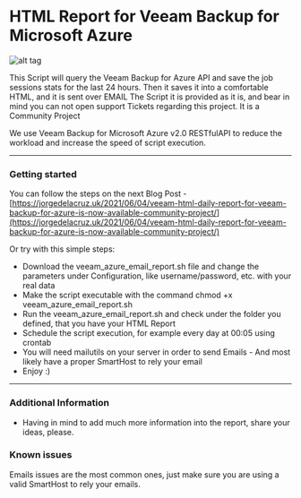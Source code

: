 HTML Report for Veeam Backup for Microsoft Azure
===================

![alt tag](https://www.jorgedelacruz.es/wp-content/uploads/2021/06/html-veeam-azure-001.jpg)

This Script will query the Veeam Backup for Azure API and save the job sessions stats for the last 24 hours. Then it saves it into a comfortable HTML, and it is sent over EMAIL
The Script it is provided as it is, and bear in mind you can not open support Tickets regarding this project. It is a Community Project

We use Veeam Backup for Microsoft Azure v2.0 RESTfulAPI to reduce the workload and increase the speed of script execution. 

----------

### Getting started
You can follow the steps on the next Blog Post - [https://jorgedelacruz.uk/2021/06/04/veeam-html-daily-report-for-veeam-backup-for-azure-is-now-available-community-project/](https://jorgedelacruz.uk/2021/06/04/veeam-html-daily-report-for-veeam-backup-for-azure-is-now-available-community-project/)

Or try with this simple steps:
* Download the veeam_azure_email_report.sh file and change the parameters under Configuration, like username/password, etc. with your real data
* Make the script executable with the command chmod +x veeam_azure_email_report.sh
* Run the veeam_azure_email_report.sh and check under the folder you defined, that you have your HTML Report
* Schedule the script execution, for example every day at 00:05 using crontab
* You will need mailutils on your server in order to send Emails - And most likely have a proper SmartHost to rely your email
* Enjoy :)

----------

### Additional Information
* Having in mind to add much more information into the report, share your ideas, please.

### Known issues 
Emails issues are the most common ones, just make sure you are using a valid SmartHost to rely your emails.